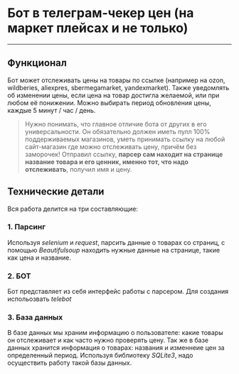# Бот в телеграм-чекер цен (на маркет плейсах и не только)
---
## Функционал
Бот может отслеживать цены на товары по ссылке (например на ozon, wildberies, aliexpres, sbermegamarket, yandexmarket). 
Также уведомлять об изменении цены, если цена на товар достигла желаемой, или при любом её понижении.
Можно выбирать период обновления цены, каждые 5 минут / час / день. 

>Нужно понимать, что главное отличие бота от других в его универсальности.
> Он обязательно должен иметь пулл 100% поддерживаемых магазинов, уметь принимать ссылку на любой сайт-магазин где можно отслеживать цену,
> причём без заморочек! Отправил ссылку, **парсер сам находит на странице название товара и его ценник, именно тот, что надо отслеживать**, получил имя и цену.

## Технические детали
Вся работа делится на три составляющие:
### 1. Парсинг
Используя *selenium* и *request*, парсить данные о товарах со страниц, 
с помощью *Beautifulsoup* находить нужные данные на странице, такие как цена и название.

### 2. БОТ
Бот представляет из себя интерфейс работы с парсером. 
Для создания испольозвать *telebot*

### 3. База данных
В базе данных мы храним информацию о пользователе: какие товары он отслеживает и как часто нужно проверять цену. Так же в базе данных хранится информация о товарах: названия и изменнеие цен за определенный период.
Используя библиотеку *SQLite3*, надо осуществить работу такой базы данных.
